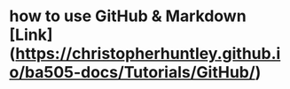 <!-- This is an HTML comment, which can be used to embed hidden text in a Markdown file. -->
<!-- In the lines that follow, use Markdown to describe the purpose of this tutorial and provide a link back to the original GitHub.md file on GitHub. Don't just write unformatted text, use Markdown to structure your document.  -->
# how to use GitHub & Markdown [Link] (https://christopherhuntley.github.io/ba505-docs/Tutorials/GitHub/)
